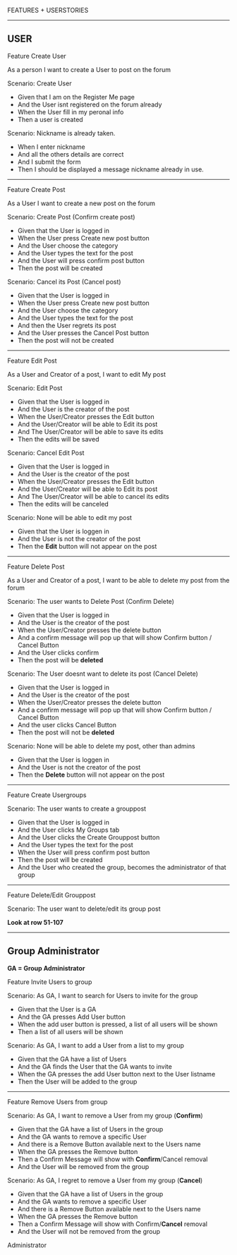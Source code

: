 FEATURES + USERSTORIES

------------------------------------------

USER
--------------------------------
Feature Create User

As a person I want to create a User to post on the forum

Scenario: Create User

- Given that I am on the Register Me page
- And the User isnt registered on the forum already
- When the User fill in my peronal info
- Then a user is created

Scenario: Nickname is already taken.
- When I enter nickname
- And all the others details are correct
- And I submit the form
- Then I should be displayed a message nickname already in use.

-----------------------------------

Feature Create Post

As a User I want to create a new post on the forum

Scenario: Create Post (Confirm create post)

- Given that the User is logged in
- When the User press Create new post button
- And the User choose the category
- And the User types the text for the post
- And the User will press confirm post button
- Then the post will be created

Scenario: Cancel its Post (Cancel post)

- Given that the User is logged in
- When the User press Create new post button
- And the User choose the category
- And the User types the text for the post
- And then the User regrets its post
- And the User presses the Cancel Post button
- Then the post will not be created

-----------------------------------

Feature Edit Post

As a User and Creator of a post, I want to edit My post

Scenario: Edit Post

- Given that the User is logged in
- And the User is the creator of the post
- When the User/Creator presses the Edit button
- And the User/Creator will be able to Edit its post
- And The User/Creator will be able to save its edits
- Then the edits will be saved

Scenario: Cancel Edit Post

- Given that the User is logged in
- And the User is the creator of the post
- When the User/Creator presses the Edit button
- And the User/Creator will be able to Edit its post
- And The User/Creator will be able to cancel its edits
- Then the edits will be canceled

Scenario: None will be able to edit my post

- Given that the User is loggen in
- And the User is not the creator of the post
- Then the **Edit** button will not appear on the post

----------------------------------

Feature Delete Post

As a User and Creator of a post, I want to be able to delete my post from the forum

Scenario: The user wants to Delete Post (Confirm Delete)

- Given that the User is logged in
- And the User is the creator of the post
- When the User/Creator presses the delete button
- And a confirm message will pop up that will show Confirm button / Cancel Button
- And the User clicks confirm
- Then the post will be **deleted**

Scenario: The User doesnt want to delete its post (Cancel Delete)

- Given that the User is logged in
- And the User is the creator of the post
- When the User/Creator presses the delete button
- And a confirm message will pop up that will show Confirm button / Cancel Button
- And the user clicks Cancel Button
- Then the post will not be **deleted**

Scenario: None will be able to delete my post, other than admins

- Given that the User is loggen in
- And the User is not the creator of the post
- Then the **Delete** button will not appear on the post

----------------------------------

Feature Create Usergroups

Scenario: The user wants to create a grouppost

- Given that the User is logged in
- And the User clicks My Groups tab
- And the User clicks the Create Grouppost button
- And the User types the text for the post
- When the User will press confirm post button
- Then the post will be created
- And the User who created the group, becomes the administrator of that group

----------------------------------

Feature Delete/Edit Grouppost

Scenario: The user want to delete/edit its group post

**Look at row 51-107**

----------------------------------


Group Administrator
----------------------------------

**GA = Group Administrator**

Feature Invite Users to group

Scenario: As GA, I want to search for Users to invite for the group

- Given that the User is a GA
- And the GA presses Add User button
- When the add user button is pressed, a list of all users will be shown
- Then a list of all users will be shown


Scenario: As GA, I want to add a User from a list to my group

- Given that the GA have a list of Users
- And the GA finds the User that the GA wants to invite
- When the GA presses the add User button next to the User listname
- Then the User will be added to the group

----------------------------------

Feature Remove Users from group

Scenario: As GA, I want to remove a User from my group (**Confirm**)

- Given that the GA have a list of Users in the group
- And the GA wants to remove a specific User
- And there is a Remove Button available next to the Users name
- When the GA presses the Remove button
- Then a Confirm Message will show with **Confirm**/Cancel removal
- And the User will be removed from the group

Scenario: As GA, I regret to remove a User from my group (**Cancel**)

- Given that the GA have a list of Users in the group
- And the GA wants to remove a specific User
- And there is a Remove Button available next to the Users name
- When the GA presses the Remove button
- Then a Confirm Message will show with Confirm/**Cancel** removal
- And the User will not be removed from the group


Administrator

